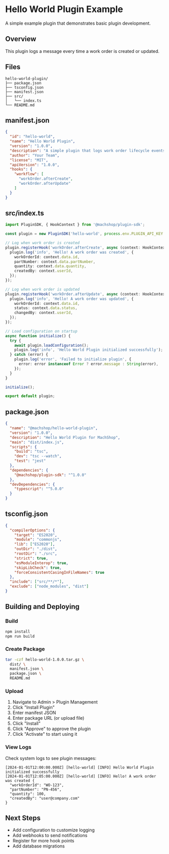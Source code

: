 # Hello World Plugin Example

A simple example plugin that demonstrates basic plugin development.

## Overview

This plugin logs a message every time a work order is created or updated.

## Files

```
hello-world-plugin/
├── package.json
├── tsconfig.json
├── manifest.json
├── src/
│   └── index.ts
└── README.md
```

## manifest.json

```json
{
  "id": "hello-world",
  "name": "Hello World Plugin",
  "version": "1.0.0",
  "description": "A simple plugin that logs work order lifecycle events",
  "author": "Your Team",
  "license": "MIT",
  "apiVersion": "1.0.0",
  "hooks": {
    "workflow": [
      "workOrder.afterCreate",
      "workOrder.afterUpdate"
    ]
  }
}
```

## src/index.ts

```typescript
import PluginSDK, { HookContext } from '@machshop/plugin-sdk';

const plugin = new PluginSDK('hello-world', process.env.PLUGIN_API_KEY || '');

// Log when work order is created
plugin.registerHook('workOrder.afterCreate', async (context: HookContext) => {
  plugin.log('info', 'Hello! A work order was created', {
    workOrderId: context.data.id,
    partNumber: context.data.partNumber,
    quantity: context.data.quantity,
    createdBy: context.userId,
  });
});

// Log when work order is updated
plugin.registerHook('workOrder.afterUpdate', async (context: HookContext) => {
  plugin.log('info', 'Hello! A work order was updated', {
    workOrderId: context.data.id,
    status: context.data.status,
    changedBy: context.userId,
  });
});

// Load configuration on startup
async function initialize() {
  try {
    await plugin.loadConfiguration();
    plugin.log('info', 'Hello World Plugin initialized successfully');
  } catch (error) {
    plugin.log('error', 'Failed to initialize plugin', {
      error: error instanceof Error ? error.message : String(error),
    });
  }
}

initialize();

export default plugin;
```

## package.json

```json
{
  "name": "@machshop/hello-world-plugin",
  "version": "1.0.0",
  "description": "Hello World Plugin for MachShop",
  "main": "dist/index.js",
  "scripts": {
    "build": "tsc",
    "dev": "tsc --watch",
    "test": "jest"
  },
  "dependencies": {
    "@machshop/plugin-sdk": "^1.0.0"
  },
  "devDependencies": {
    "typescript": "^5.0.0"
  }
}
```

## tsconfig.json

```json
{
  "compilerOptions": {
    "target": "ES2020",
    "module": "commonjs",
    "lib": ["ES2020"],
    "outDir": "./dist",
    "rootDir": "./src",
    "strict": true,
    "esModuleInterop": true,
    "skipLibCheck": true,
    "forceConsistentCasingInFileNames": true
  },
  "include": ["src/**/*"],
  "exclude": ["node_modules", "dist"]
}
```

## Building and Deploying

### Build

```bash
npm install
npm run build
```

### Create Package

```bash
tar -czf hello-world-1.0.0.tar.gz \
  dist/ \
  manifest.json \
  package.json \
  README.md
```

### Upload

1. Navigate to Admin > Plugin Management
2. Click "Install Plugin"
3. Enter manifest JSON
4. Enter package URL (or upload file)
5. Click "Install"
6. Click "Approve" to approve the plugin
7. Click "Activate" to start using it

### View Logs

Check system logs to see plugin messages:

```
[2024-01-01T12:00:00.000Z] [hello-world] [INFO] Hello World Plugin initialized successfully
[2024-01-01T12:05:00.000Z] [hello-world] [INFO] Hello! A work order was created {
  "workOrderId": "WO-123",
  "partNumber": "PN-456",
  "quantity": 100,
  "createdBy": "user@company.com"
}
```

## Next Steps

- Add configuration to customize logging
- Add webhooks to send notifications
- Register for more hook points
- Add database migrations
